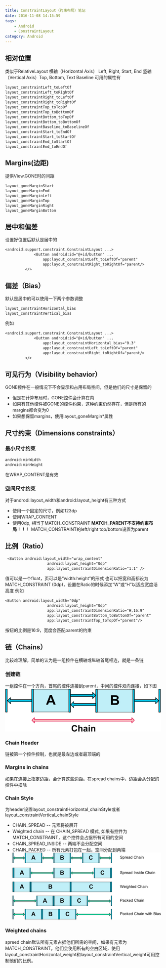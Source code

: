 ```yaml
---
title: ConstraintLayout（约束布局）笔记
date: 2016-11-08 14:15:59
tags: 
    - Android
    - ConstraintLayout
category: Android
---
```

## 相对位置
类似于RelativeLayout
横轴（Horizontal Axis） Left, Right, Start, End
竖轴（Vertical Axis）Top, Bottom, Text Baseline
可用的属性有

```
layout_constraintLeft_toLeftOf
layout_constraintLeft_toRightOf
layout_constraintRight_toLeftOf
layout_constraintRight_toRightOf
layout_constraintTop_toTopOf
layout_constraintTop_toBottomOf
layout_constraintBottom_toTopOf
layout_constraintBottom_toBottomOf
layout_constraintBaseline_toBaselineOf
layout_constraintStart_toEndOf
layout_constraintStart_toStartOf
layout_constraintEnd_toStartOf
layout_constraintEnd_toEndOf
```
## Margins(边距)
提供View.GONE时的间距

```
layout_goneMarginStart
layout_goneMarginEnd
layout_goneMarginLeft
layout_goneMarginTop
layout_goneMarginRight
layout_goneMarginBottom
```
## 居中和偏差
设置好位置后默认是居中的

```
<android.support.constraint.ConstraintLayout ...>
             <Button android:id="@+id/button" ...
                 app:layout_constraintLeft_toLeftOf="parent"
                 app:layout_constraintRight_toRightOf="parent/>
         </>
```
## 偏差（Bias）
默认是居中的可以使用一下两个参数调整

```
layout_constraintHorizontal_bias
layout_constraintVertical_bias
```
例如

```
<android.support.constraint.ConstraintLayout ...>
             <Button android:id="@+id/button" ...
                 app:layout_constraintHorizontal_bias="0.3"
                 app:layout_constraintLeft_toLeftOf="parent"
                 app:layout_constraintRight_toRightOf="parent/>
         </>
```
## 可见行为（Visibility behavior）
GONE控件在一般情况下不会显示和占用布局空间，但是他们的尺寸是保留的

* 但是在计算布局时，GONE控件会计算在内
* 如果有其他控件被GONE的控件约束，这种约束仍然存在，但是所有的margins都会变为0
* 如果想保留margins，使用layout_goneMargin*属性
## 尺寸约束（Dimensions constraints）
### 最小尺寸约束
```
android:minWidth
android:minHeight
```
在WRAP_CONTENT是有效
### 空间尺寸约束
对于androdi:layout_width和android:layout_height有三种方式
* 使用一个固定的尺寸，例如123dp
* 使用WRAP_CONTENT
* 使用0dp, 相当于MATCH_CONSTRAINT
**MATCH_PARENT不支持约束布局！！！**
MATCH_CONSTRAINT的left/right top/bottom设置为parent

## 比例（Ratio）
```
 <Button android:layout_width="wrap_content"
                   android:layout_height="0dp"
                   app:layout_constraintDimensionRatio="1:1" />
```
值可以是一个float，页可以是“width:height”的形式
也可以把宽和高都设为MATCH_CONSTRAINT (0dp)，设置在Ratio的时候添加“W”或“H”以适应宽度活高度
例如
```
<Button android:layout_width="0dp"
                   android:layout_height="0dp"
                   app:layout_constraintDimensionRatio="H,16:9"
                   app:layout_constraintBottom_toBottomOf="parent"
                   app:layout_constraintTop_toTopOf="parent"/>
```
按钮的比例是16:9，宽度会匹配parent的约束
## 链（Chains）
比较难理解，简单的认为是一组控件在横轴或纵轴首尾相连，就是一条链
### 创建链 
一组控件在一个方向，首尾的控件连接到parent，中间的控件双向连接，如下图
![chains](/images/chains.png)
### Chain Header
链被第一个控件控制，也就是最左边或者最顶端的
### Margins in chains
如果在连接上指定边距，会计算这些边距。在spread chains中，边距会从分配的控件中扣除
### Chain Style
为header设置layout_constraintHorizontal_chainStyle或者layout_constraintVertical_chainStyle

* CHAIN_SPREAD -- 元素将被展开
* Weighted chain -- 在 CHAIN_SPREAD 模式, 如果有控件为MATCH_CONSTRAINT，这个控件会占据所有可用的空间
* CHAIN_SPREAD_INSIDE -- 两端不会分配空间
* CHAIN_PACKED -- 所有元素打包在一起，空间分配到两端
![chains](/images/chains-styles.png)
### Weighted chains
spreed chain默认所有元素占据他们所需的空间，如果有元素为MATCH_CONSTRAINT，他们会使用所有的空白区域，使用layout_constraintHorizontal_weight和layout_constraintVertical_weight可用控制他们的比例。
